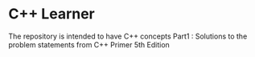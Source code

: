 # C++ Learner 
The repository is intended to have C++ concepts
Part1 : Solutions to the problem statements from C++ Primer 5th Edition
